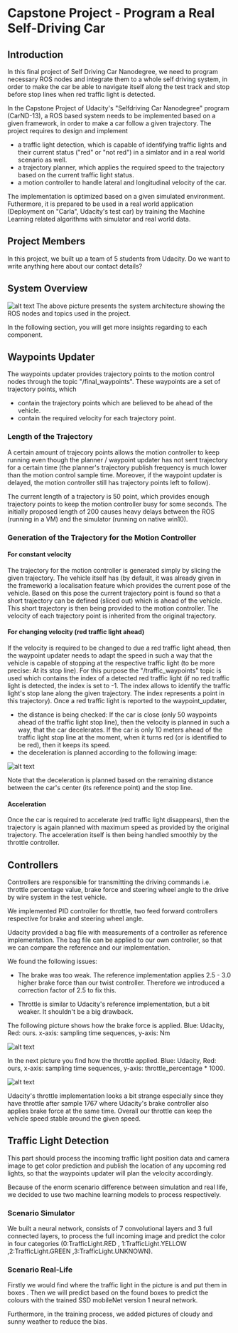 # Capstone Project - Program a Real Self-Driving Car

## Introduction
In this final project of Self Driving Car Nanodegree, we need to program necessary ROS nodes and integrate them to a whole self driving system, in order to make the car be able to navigate itself along the test track and stop before stop lines when red traffic light is detected.

In the Capstone Project of Udacity's "Selfdriving Car Nanodegree" program (CarND-13), a ROS based system needs to be implemented based on a given framework, in order to make a car follow a given trajectory. The project requires to design and implement
- a traffic light detection, which is capable of identifying traffic lights and their current status ("red" or "not red") in a simlator and in a real world scenario as well.
- a trajectory planner, which applies the required speed to the trajectory based on the current traffic light status.
- a motion controller to handle lateral and longitudinal velocity of the car.

The implementation is optimized based on a given simulated environment. Futhermore, it is prepared to be used in a real world application (Deployment on "Carla", Udacity's test car) by training the Machine Learning related algorithms with simulator and real world data. 

## Project Members
In this project, we built up a team of 5 students from Udacity.
Do we want to write anything here about our contact details?

## System Overview
![alt text](Documentation_Pics/final-project-ros-graph-v2.png)
The above picture presents the system architecture showing the ROS nodes and topics used in the project.

In the following section, you will get more insights regarding to each component.

## Waypoints Updater

The waypoints updater provides trajectory points to the motion control nodes through the topic "/final_waypoints". These waypoints are a set of trajectory points, which
- contain the trajectory points which are believed to be ahead of the vehicle.
- contain the required velocity for each trajectory point.

### Length of the Trajectory
A certain amount of trajecory points allows the motion controller to keep running even though the planner / waypoint updater has not sent trajectory for a certain time (the planner's trajectory publish frequency is much lower than the motion control sample time. Moreover, if the waypoint updater is delayed, the motion controller still has trajectory points left to follow). 

The current length of a trajectory is 50 point, which provides enough trajectory points to keep the motion controller busy for some seconds. The initially proposed length of 200 causes heavy delays between the ROS (running in a VM) and the simulator (running on native win10).

### Generation of the Trajectory for the Motion Controller

#### For constant velocity
The trajectory for the motion controller is generated simply by slicing the given trajectory. The vehicle itself has (by default, it was already given in the framework) a localisation feature which provides the current pose of the vehicle. Based on this pose the current trajectory point is found so that a short trajectory can be defined (sliced out) which is ahead of the vehicle. This short trajectory is then being provided to the motion controller. The velocity of each trajectory point is inherited from the original trajectory.

#### For changing velocity (red traffic light ahead)
If the velocity is required to be changed to due a red traffic light ahead, then the waypoint updater needs to adapt the speed in such a way that the vehicle is capable of stopping at the respective traffic light (to be more precise: At its stop line). For this purpose the "/traffic_waypoints" topic is used which contains the index of a detected red traffic light (if no red traffic light is detected, the index is set to -1. The index allows to identify the traffic light's stop lane along the given trajectory. The index represents a point in this trajectory). Once a red traffic light is reported to the waypoint_updater,
- the distance is being checked: If the car is close (only 50 waypoints ahead of the traffic light stop line), then the velocity is planned in such a way, that the car decelerates. If the car is only 10 meters ahead of the traffic light stop line at the moment, when it turns red (or is identified to be red), then it keeps its speed.
- the deceleration is planned according to the following image:

![alt text](Documentation_Pics/decel_profile.png)

Note that the deceleration is planned based on the remaining distance between the car's center (its reference point) and the stop line.

#### Acceleration
Once the car is required to accelerate (red traffic light disappears), then the trajectory is again planned with maximum speed as provided by the original trajectory. The acceleration itself is then being handled smoothly by the throttle controller.





## Controllers
Controllers are responsible for transmitting the driving commands i.e. throttle percentage value, brake force and steering wheel angle to the drive by wire system in the test vehicle.

We implemented PID controller for throttle, two feed forward controllers respective for brake and steering wheel angle. 

Udacity provided a bag file with measurements of a controller as reference implementation. The bag file can be applied to our own controller, so that we can compare the reference and our implementation. 

We found the following issues:

* The brake was too weak. The reference implementation applies 2.5 - 3.0 higher brake force than our twist controller. Therefore we introduced a correction factor of 2.5 to fix this.

* Throttle is similar to Udacity's reference implementation, but a bit weaker. It shouldn't be a big drawback.

The following picture shows how the brake force is applied. Blue: Udacity, Red: ours. x-axis: sampling time sequences, y-axis: Nm

![alt text](Documentation_Pics/Brake.JPG)

In the next picture you find how the throttle applied. Blue: Udacity, Red: ours, x-axis: sampling time sequences, y-axis: throttle_percentage * 1000. 

![alt text](Documentation_Pics/Throttle.JPG)

Udacity's throttle implementation looks a bit strange especially since they have throttle after sample 1767 where Udacity's brake controller also applies brake force at the same time. Overall our throttle can keep the vehicle speed stable around the given speed.

## Traffic Light Detection

This part should process the incoming traffic light position data and camera image to get color prediction and publish the location of any upcoming red lights, so that the waypoints updater will plan the velocity accordingly.

Because of the enorm scenario difference between simulation and real life, we decided to use two machine learning models to process respectively.

### Scenario Simulator 
We built a neural network, consists of 7 convolutional layers and 3 full connected layers, to process the full incoming image and predict the color in four categories (0:TrafficLight.RED , 1:TrafficLight.YELLOW ,2:TrafficLight.GREEN ,3:TrafficLight.UNKNOWN).

### Scenario Real-Life
Firstly we would find where the traffic light in the picture is and put them in boxes . Then we will predict based on the found boxes to predict the colours with the trained SSD mobileNet version 1 neural network. 

Furthermore, in the training process, we added pictures of cloudy and sunny weather to reduce the bias. 
